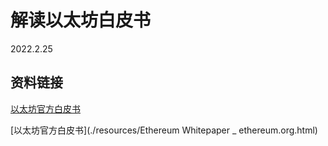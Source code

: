 # 解读以太坊白皮书

2022.2.25

## 资料链接

[以太坊官方白皮书](https://ethereum.org/en/whitepaper/)

[以太坊官方白皮书](./resources/Ethereum Whitepaper _ ethereum.org.html)

